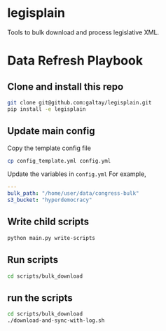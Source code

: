 # legisplain


Tools to bulk download and process legislative XML.


# Data Refresh Playbook


## Clone and install this repo

```bash
git clone git@github.com:galtay/legisplain.git
pip install -e legisplain
```

## Update main config

Copy the template config file

```bash
cp config_template.yml config.yml
```

Update the variables in `config.yml`
For example,

```yaml
---
bulk_path: "/home/user/data/congress-bulk"
s3_bucket: "hyperdemocracy"
```

## Write child scripts

```bash
python main.py write-scripts
```

## Run scripts

```bash
cd scripts/bulk_download
```


## run the scripts

```bash
cd scripts/bulk_download
./download-and-sync-with-log.sh
```
